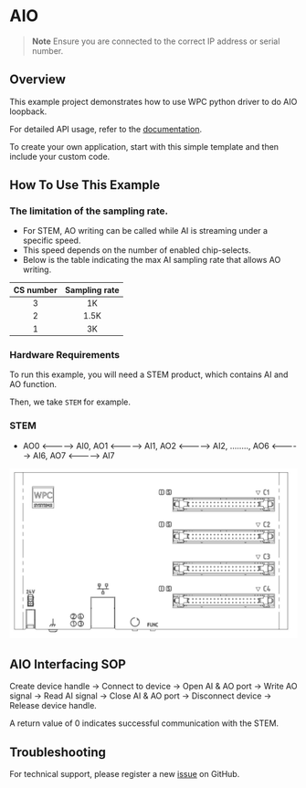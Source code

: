 # AIO
> **Note**
> Ensure you are connected to the correct IP address or serial number.

## Overview

This example project demonstrates how to use WPC python driver to do AIO loopback.

For detailed API usage, refer to the [documentation](https://wpc-systems-ltd.github.io/WPC_Python_driver_release/).

To create your own application, start with this simple template and then include your custom code.

## How To Use This Example

### The limitation of the sampling rate.

- For STEM, AO writing can be called while AI is streaming under a specific speed.
- This speed depends on the number of enabled chip-selects.
- Below is the table indicating the max AI sampling rate that allows AO writing.

| CS number  | Sampling rate|
|:----------:|:------------:|
|   3        | 1K           |
|   2        | 1.5K         |
|   1        | 3K           |

### Hardware Requirements

To run this example, you will need a STEM product, which contains AI and AO function.

Then, we take `STEM` for example.

### STEM

- AO0 <-----> AI0, AO1 <-----> AI1, AO2 <-----> AI2, ........, AO6 <-----> AI6, AO7 <-----> AI7

<img src="https://github.com/WPC-Systems-Ltd/WPC_Python_driver_release/blob/main/Reference/Pinouts/pinout-STEM.JPG" alt="drawing" width="600"/>

## AIO Interfacing SOP

Create device handle -> Connect to device -> Open AI & AO port -> Write AO signal -> Read AI signal -> Close AI & AO port -> Disconnect device -> Release device handle.

A return value of 0 indicates successful communication with the STEM.

## Troubleshooting

For technical support, please register a new [issue](https://github.com/WPC-Systems-Ltd/WPC_Python_driver_release/issues) on GitHub.